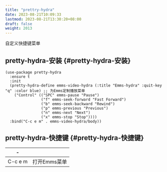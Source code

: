 ```yaml
---
title: "prettry-hydra"
date: 2023-08-21T10:09:33
lastmod: 2023-08-21T13:30:20+08:00
draft: false
weight: 2013
---
```


自定义快捷键菜单 <br/>


## pretty-hydra-安装 {#pretty-hydra-安装}

```elisp
(use-package pretty-hydra
  :ensure t
  :init
  (pretty-hydra-define emms-video-hydra (:title "Emms-hydra" :quit-key "q" :color blue) ;; 为Emms定制播放菜单
    ("Control" (("SPC" emms-pause "Pause")
                ("f" emms-seek-forward "Fast Forward")
                ("b" emms-seek-backward "Rewind")
                ("p" emms-previous "Previous")
                ("n" emms-next "Next")
                ("x" emms-stop "Stop"))))
  :bind("C-c e m" . emms-video-hydra/body))
```


## pretty-hydra-快捷键 {#pretty-hydra-快捷键}

| -       |          |
|---------|----------|
| C-c e m | 打开Emms菜单 |

